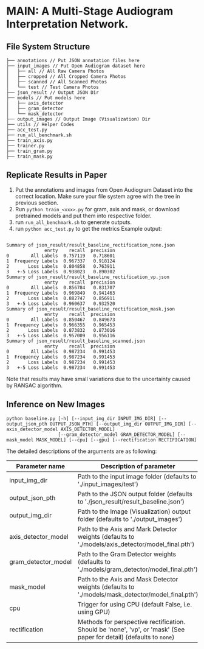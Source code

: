 # MAIN: A Multi-Stage Audiogram Interpretation Network.

## File System Structure

``` 
├── annotations // Put JSON annotation files here
├── input_images // Put Open Audiogram dataset here
│   ├── all // All Raw Camera Photos
│   ├── cropped // All Cropped Camera Photos
│   ├── scanned // All Scanned Photos
│   └── test // Test Camera Photos
├── json_result // Output JSON Dir 
├── models // Put models here
│   ├── axis_detector 
│   ├── gram_detector
│   └── mask_detector
├── output_images // Output Image (Visualization) Dir 
├── utils // Helper Codes
├── acc_test.py
├── run_all_benchmark.sh
├── train_axis.py
├── trainer.py
├── train_gram.py
├── train_mask.py
```

## Replicate Results in Paper
1. Put the annotations and images from Open Audiogram Dataset into the correct location. Make sure your file system agree with the tree in previous section. 
2. Run `python train_<xxx>.py` for gram, axis and mask, or download pretrained models and put them into respective folder.
3. run `run_all_benchmark.sh` to generate outputs.
4. run `python acc_test.py` to get the metrics
Example output:


```

Summary of json_result/result_baseline_rectification_none.json
              enrty    recall  precision
0        All Labels  0.757119   0.718601
1  Frequency Labels  0.967337   0.918124
2       Loss Labels  0.804858   0.763911
3   +-5 Loss Labels  0.938023   0.890302
Summary of json_result/result_baseline_rectification_vp.json
              enrty    recall  precision
0        All Labels  0.856784   0.831707
1  Frequency Labels  0.969849   0.941463
2       Loss Labels  0.882747   0.856911
3   +-5 Loss Labels  0.960637   0.932520
Summary of json_result/result_baseline_rectification_mask.json
              enrty    recall  precision
0        All Labels  0.850467   0.849673
1  Frequency Labels  0.966355   0.965453
2       Loss Labels  0.873832   0.873016
3   +-5 Loss Labels  0.957009   0.956116
Summary of json_result/result_baseline_scanned.json
              enrty    recall  precision
0        All Labels  0.987234   0.991453
1  Frequency Labels  0.987234   0.991453
2       Loss Labels  0.987234   0.991453
3   +-5 Loss Labels  0.987234   0.991453

```
Note that results may have small variations due to the uncertainty caused by RANSAC algorithm.


## Inference on New Images

``` 
python baseline.py [-h] [--input_img_dir INPUT_IMG_DIR] [--output_json_pth OUTPUT_JSON_PTH] [--output_img_dir OUTPUT_IMG_DIR] [--axis_detector_model AXIS_DETECTOR_MODEL]
                   [--gram_detector_model GRAM_DETECTOR_MODEL] [--mask_model MASK_MODEL] [--cpu] [--gpu] [--rectification RECTIFICATION]

```
The detailed descriptions of the arguments are as following:

| Parameter name | Description of parameter |
| --- | --- |
| input_img_dir | Path to the input image folder (defaults to './input_images/test') |
| output_json_pth | Path to the JSON output folder (defaults to './json_result/result_baseline.json') |
| output_img_dir |  Path to the Image (Visualization) output folder  (defaults to './output_images') |
| axis_detector_model | Path to the Axis and Mark Detector weights  (defaults to './models/axis_detector/model_final.pth') |
| gram_detector_model  | Path to the Gram Detector weights  (defaults to './models/gram_detector/model_final.pth') |
| mask_model  | Path to the Axis and Mask Detector weights  (defaults to './models/mask_detector/model_final.pth') |
| cpu | Trigger for using CPU (default False, i.e. using GPU) |
| rectification | Methods for perspective rectification. Should be 'none', 'vp', or 'mask' (See paper for detail) (defaults to `none`) |
